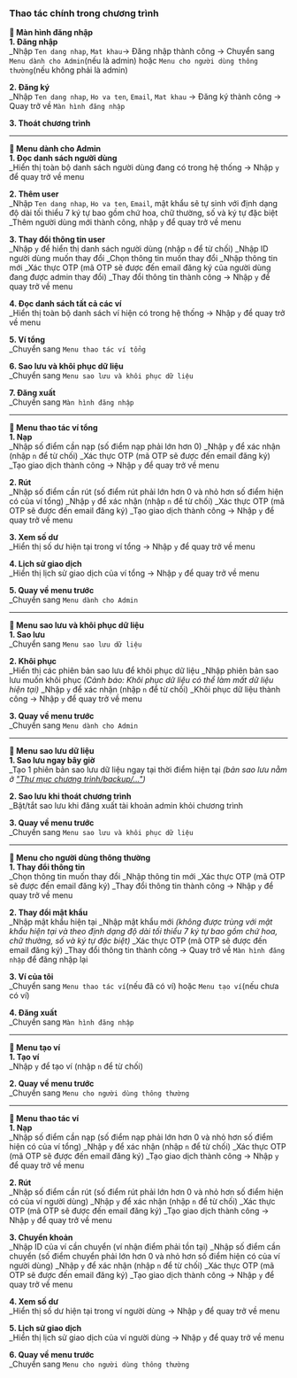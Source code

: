 ### Thao tác chính trong chương trình
**🔹 Màn hình đăng nhập**<br>
**1. Đăng nhập**<br>
_Nhập `Ten dang nhap`, `Mat khau`-> Đăng nhập thành công -> Chuyển sang `Menu dành cho Admin`(nếu là admin) hoặc `Menu cho người dùng thông thường`(nếu không phải là admin)

**2. Đăng ký**<br>
_Nhập `Ten dang nhap`, `Ho va ten`, `Email`, `Mat khau` -> Đăng ký thành công -> Quay trở về `Màn hình đăng nhập`

**3. Thoát chương trình**<br>

---

**🔹 Menu dành cho Admin**<br>
**1. Đọc danh sách người dùng**<br>
_Hiển thị toàn bộ danh sách người dùng đang có trong hệ thống -> Nhập `y` để quay trở về menu

**2. Thêm user**<br>
_Nhập `Ten dang nhap`, `Ho va ten`, `Email`, mật khẩu sẽ tự sinh với định dạng độ dài tối thiểu 7 ký tự bao gồm chứ hoa, chữ thường, số và ký tự đặc biệt 
_Thêm người dùng mới thành công, nhập `y` để quay trở về menu

**3. Thay đổi thông tin user**<br>
_Nhập `y` để hiển thị danh sách người dùng (nhập `n` để từ chối)
_Nhập ID người dùng muốn thay đổi
_Chọn thông tin muốn thay đổi
_Nhập thông tin mới
_Xác thực OTP (mã OTP sẽ được đến email đăng ký của người dùng đang được admin thay đổi)
_Thay đổi thông tin thành công -> Nhập `y` để quay trở về menu

**4. Đọc danh sách tất cả các ví**<br>
_Hiển thị toàn bộ danh sách ví hiện có trong hệ thống -> Nhập `y` để quay trở về menu

**5. Ví tổng**<br>
_Chuyển sang `Menu thao tác ví tổng`

**6. Sao lưu và khôi phục dữ liệu**<br>
_Chuyển sang `Menu sao lưu và khôi phục dữ liệu`

**7. Đăng xuất**<br>
_Chuyển sang `Màn hình đăng nhập`

---
**🔹 Menu thao tác ví tổng**<br>
**1. Nạp**<br>
_Nhập số điểm cần nạp (số điểm nạp phải lớn hơn 0)
_Nhập `y` để xác nhận (nhập `n` để từ chối)
_Xác thực OTP (mã OTP sẽ được đến email đăng ký)
_Tạo giao dịch thành công -> Nhập `y` để quay trở về menu

**2. Rút**<br>
_Nhập số điểm cần rút (số điểm rút phải lớn hơn 0 và nhỏ hơn số điểm hiện có của ví tổng)
_Nhập `y` để xác nhận (nhập `n` để từ chối)
_Xác thực OTP (mã OTP sẽ được đến email đăng ký)
_Tạo giao dịch thành công -> Nhập `y` để quay trở về menu

**3. Xem số dư**<br>
_Hiển thị số dư hiện tại trong ví tổng -> Nhập `y` để quay trở về menu

**4. Lịch sử giao dịch**<br>
_Hiển thị lịch sử giao dịch của ví tổng -> Nhập `y` để quay trở về menu

**5. Quay về menu trước**<br>
_Chuyển sang `Menu dành cho Admin`

---

**🔹 Menu sao lưu và khôi phục dữ liệu**<br>
**1. Sao lưu**<br>
_Chuyển sang `Menu sao lưu dữ liệu`

**2. Khôi phục**<br>
_Hiển thị các phiên bản sao lưu để khôi phục dữ liệu
_Nhập phiên bản sao lưu muốn khôi phục *(Cảnh báo: Khôi phục dữ liệu có thể làm mất dữ liệu hiện tại)*
_Nhập `y` để xác nhận (nhập `n` để từ chối)
_Khôi phục dữ liệu thành công -> Nhập `y` để quay trở về menu

**3. Quay về menu trước**<br>
_Chuyển sang `Menu dành cho Admin`

---

**🔹 Menu sao lưu dữ liệu**<br>
**1. Sao lưu ngay bây giờ**<br>
_Tạo 1 phiên bản sao lưu dữ liệu ngay tại thời điểm hiện tại *(bản sao lưu nằm ở ["Thư mục chương trình/backup/..."](../backup))*

**2. Sao lưu khi thoát chương trình**<br>
_Bật/tắt sao lưu khi đăng xuất tài khoản admin khỏi chương trình

**3. Quay về menu trước**<br>
_Chuyển sang `Menu sao lưu và khôi phục dữ liệu`

---

**🔹 Menu cho người dùng thông thường**<br>
**1. Thay đổi thông tin**<br>
_Chọn thông tin muốn thay đổi
_Nhập thông tin mới
_Xác thực OTP (mã OTP sẽ được đến email đăng ký)
_Thay đổi thông tin thành công -> Nhập `y` để quay trở về menu

**2. Thay đổi mật khẩu**<br>
_Nhập mật khẩu hiện tại
_Nhập mật khẩu mới *(không được trùng với mật khẩu hiện tại và theo định dạng độ dài tối thiểu 7 ký tự bao gồm chứ hoa, chữ thường, số và ký tự đặc biệt)*
_Xác thực OTP (mã OTP sẽ được đến email đăng ký)
_Thay đổi thông tin thành công -> Quay trở về `Màn hình đăng nhập` để đăng nhập lại

**3. Ví của tôi**<br>
_Chuyển sang `Menu thao tác ví`(nếu đã có ví) hoặc `Menu tạo ví`(nếu chưa có ví)

**4. Đăng xuất**<br>
_Chuyển sang `Màn hình đăng nhập`

---

**🔹 Menu tạo ví** <br>
**1. Tạo ví**<br>
_Nhập `y` để tạo ví (nhập `n` để từ chối)

**2. Quay về menu trước**<br>
_Chuyển sang `Menu cho người dùng thông thường`

---

**🔹 Menu thao tác ví**<br>
**1. Nạp**<br>
_Nhập số điểm cần nạp (số điểm nạp phải lớn hơn 0 và nhỏ hơn số điểm hiện có của ví tổng)
_Nhập `y` để xác nhận (nhập `n` để từ chối)
_Xác thực OTP (mã OTP sẽ được đến email đăng ký)
_Tạo giao dịch thành công -> Nhập `y` để quay trở về menu

**2. Rút**<br>
_Nhập số điểm cần rút (số điểm rút phải lớn hơn 0 và nhỏ hơn số điểm hiện có của ví người dùng)
_Nhập `y` để xác nhận (nhập `n` để từ chối)
_Xác thực OTP (mã OTP sẽ được đến email đăng ký)
_Tạo giao dịch thành công -> Nhập `y` để quay trở về menu

**3. Chuyển khoản**<br>
_Nhập ID của ví cần chuyển (ví nhận điểm phải tồn tại)
_Nhập số điểm cần chuyển (số điểm chuyển phải lớn hơn 0 và nhỏ hơn số điểm hiện có của ví người dùng)
_Nhập `y` để xác nhận (nhập `n` để từ chối)
_Xác thực OTP (mã OTP sẽ được đến email đăng ký)
_Tạo giao dịch thành công -> Nhập `y` để quay trở về menu

**4. Xem số dư**<br>
_Hiển thị số dư hiện tại trong ví người dùng -> Nhập `y` để quay trở về menu

**5. Lịch sử giao dịch**<br>
_Hiển thị lịch sử giao dịch của ví người dùng -> Nhập `y` để quay trở về menu

**6. Quay về menu trước**<br>
_Chuyển sang `Menu cho người dùng thông thường`
